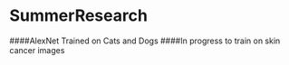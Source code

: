 # SummerResearch
####AlexNet Trained on Cats and Dogs
####In progress to train on skin cancer images 
